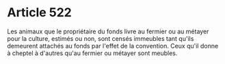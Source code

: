 # Article 522

Les animaux que le propriétaire du fonds livre au fermier ou au métayer pour la culture, estimés ou non, sont censés immeubles tant qu'ils demeurent attachés au fonds par l'effet de la convention.   Ceux qu'il donne à cheptel à d'autres qu'au fermier ou métayer sont meubles.